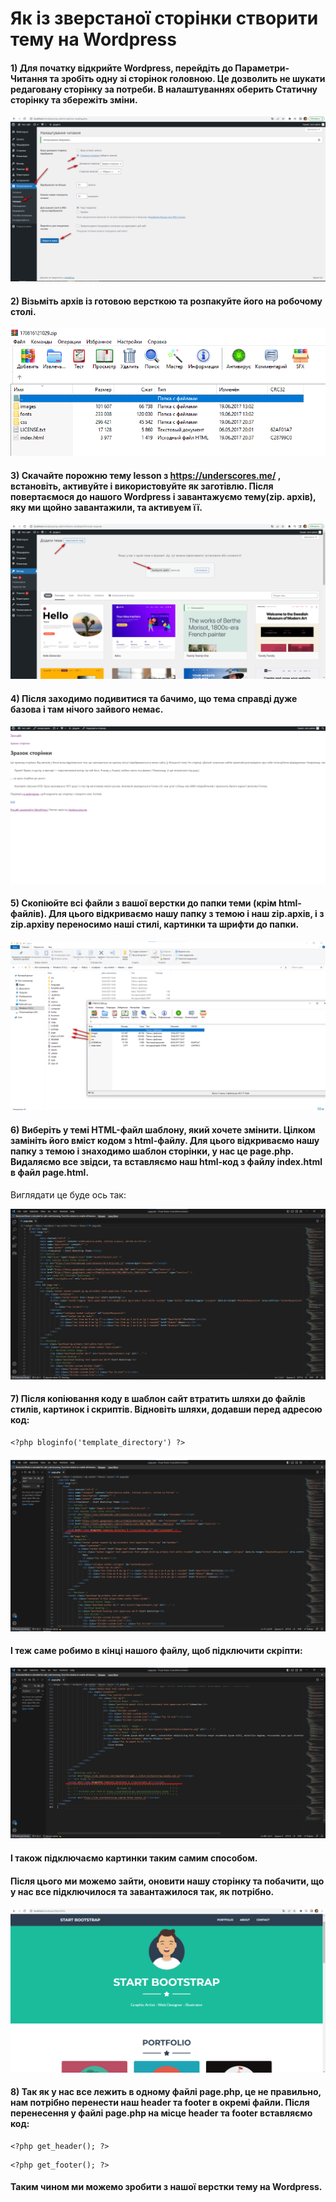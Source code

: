 # Як із зверстаної сторінки створити тему на Wordpress

#### 1) Для початку відкрийте Wordpress, перейдіть до Параметри-Читання та зробіть одну зі сторінок головною. Це дозволить не шукати редаговану сторінку за потреби. В налаштуваннях оберить Статичну сторінку та збережіть зміни.

![](https://github.com/ssonyau/integration-of-layout-on-Wordpress/blob/main/Screenshot%202023-04-24%20135451.png)

#### 2) Візьміть архів із готовою версткою та розпакуйте його на робочому столі.

![](https://github.com/ssonyau/integration-of-layout-on-Wordpress/blob/main/Screenshot%202023-04-24%20140904.png)

#### 3) Скачайте порожню тему lesson з https://underscores.me/ , встановіть, активуйте і використовуйте як заготівлю. Після повертаємося до нашого Wordpress і завантажуємо тему(zip. архів), яку ми щойно завантажили, та активуем її. 

![](https://github.com/ssonyau/integration-of-layout-on-Wordpress/blob/main/Screenshot%202023-04-24%20142103.png)

#### 4) Після заходимо подивитися та бачимо, що тема справді дуже базова і там нічого зайвого немає.

![](https://github.com/ssonyau/integration-of-layout-on-Wordpress/blob/main/Screenshot%202023-04-24%20143835.png)

#### 5) Скопіюйте всі файли з вашої верстки до папки теми (крім html-файлів). Для цього відкриваємо нашу папку з темою і наш zip.архів, і з zip.архіву переносимо наші стилі, картинки та шрифти до папки. 

![](https://github.com/ssonyau/integration-of-layout-on-Wordpress/blob/main/Screenshot%202023-04-24%20145052.png)

#### 6) Виберіть у темі HTML-файл шаблону, який хочете змінити. Цілком замініть його вміст кодом з html-файлу. Для цього відкриваємо нашу папку з темою і знаходимо шаблон сторінки, у нас це page.php. Видаляємо все звідси, та вставляємо наш html-код з файлу index.html в файл page.html. 
Виглядати це буде ось так:

![](https://github.com/ssonyau/integration-of-layout-on-Wordpress/blob/main/Screenshot%202023-04-25%20114849.png) 

#### 7) Після копіювання коду в шаблон сайт втратить шляхи до файлів стилів, картинок і скриптів. Відновіть шляхи, додавши перед адресою код:
```
<?php bloginfo('template_directory') ?>
```
![](https://github.com/ssonyau/integration-of-layout-on-Wordpress/blob/main/Screenshot%202023-04-25%20121328.png) 

#### І теж саме робимо в кінці нашого файлу, щоб підключити скріпти:

![](https://github.com/ssonyau/integration-of-layout-on-Wordpress/blob/main/Screenshot%202023-04-25%20122633.png) 

#### І також підключаємо картинки таким самим способом.

#### Після цього ми можемо зайти, оновити нашу сторінку та побачити, що у нас все підключилося та завантажилося так, як потрібно.

![](https://github.com/ssonyau/integration-of-layout-on-Wordpress/blob/main/Screenshot%202023-04-25%20124725.png) 
 
#### 8) Так як у нас все лежить в одному файлі page.php, це не правильно, нам потрібно перенести наш header та footer в окремі файли. Після перенесення у файлі page.php на місце header та footer вставляємо код:
```
<?php get_header(); ?> 
```
```
<?php get_footer(); ?> 
```

#### Таким чином ми можемо зробити з нашої верстки тему на Wordpress.
